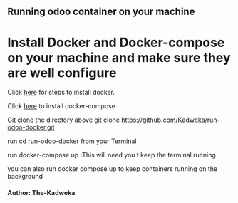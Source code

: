 ## Running odoo container on your machine

# Install Docker and Docker-compose on your machine and make sure they are well configure <check bellow links>

Click [here](https://docs.docker.com/engine/install/) for steps to install docker. 

Click [here](https://www.digitalocean.com/community/tutorials/how-to-install-and-use-docker-compose-on-ubuntu-20-04) to install docker-compose

Git clone the directory above git clone https://github.com/Kadweka/run-odoo-docker.git
 
run cd run-odoo-docker from your Terminal

run docker-compose up :This will need you t keep the terminal running

you can also run docker compose up to keep containers running on the background


#### Author: The-Kadweka